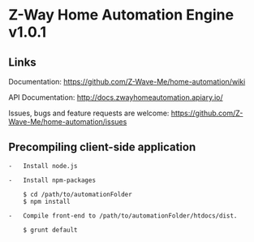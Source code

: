 # Z-Way Home Automation Engine v1.0.1

## Links

Documentation: https://github.com/Z-Wave-Me/home-automation/wiki

API Documentation: http://docs.zwayhomeautomation.apiary.io/

Issues, bugs and feature requests are welcome: https://github.com/Z-Wave-Me/home-automation/issues


## Precompiling client-side application

    -   Install node.js

    -   Install npm-packages

        $ cd /path/to/automationFolder
        $ npm install

    -   Compile front-end to /path/to/automationFolder/htdocs/dist.

        $ grunt default